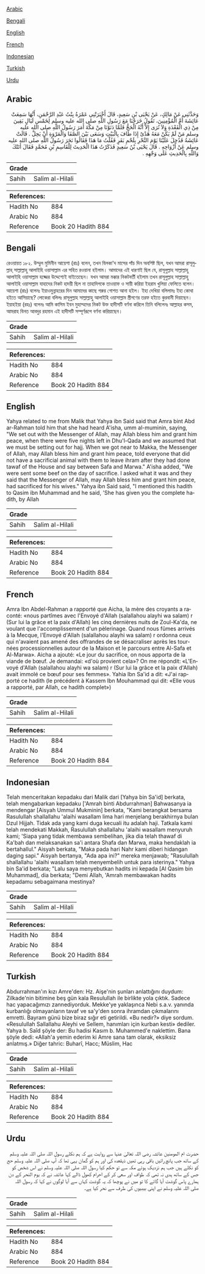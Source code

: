 [Arabic](#arabic)

[Bengali](#bengali)

[English](#english)

[French](#french)

[Indonesian](#indonesian)

[Turkish](#turkish)

[Urdu](#urdu)

## Arabic


<div dir="rtl" lang="ar" style={{fontSize:'larger',backgroundColor:'#f8f9fa',padding:20}}>
وَحَدَّثَنِي عَنْ مَالِكٍ، عَنْ يَحْيَى بْنِ سَعِيدٍ، قَالَ أَخْبَرَتْنِي عَمْرَةُ بِنْتُ عَبْدِ الرَّحْمَنِ، أَنَّهَا سَمِعَتْ عَائِشَةَ أُمَّ الْمُؤْمِنِينَ، تَقُولُ خَرَجْنَا مَعَ رَسُولِ اللَّهِ صلى الله عليه وسلم لِخَمْسِ لَيَالٍ بَقِينَ مِنْ ذِي الْقَعْدَةِ وَلاَ نُرَى إِلاَّ أَنَّهُ الْحَجُّ فَلَمَّا دَنَوْنَا مِنْ مَكَّةَ أَمَرَ رَسُولُ اللَّهِ صلى الله عليه وسلم مَنْ لَمْ يَكُنْ مَعَهُ هَدْىٌ إِذَا طَافَ بِالْبَيْتِ وَسَعَى بَيْنَ الصَّفَا وَالْمَرْوَةِ أَنْ يَحِلَّ ‏.‏ قَالَتْ عَائِشَةُ فَدُخِلَ عَلَيْنَا يَوْمَ النَّحْرِ بِلَحْمِ بَقَرٍ فَقُلْتُ مَا هَذَا فَقَالُوا نَحَرَ رَسُولُ اللَّهِ صلى الله عليه وسلم عَنْ أَزْوَاجِهِ ‏.‏ قَالَ يَحْيَى بْنُ سَعِيدٍ فَذَكَرْتُ هَذَا الْحَدِيثَ لِلْقَاسِمِ بْنِ مُحَمَّدٍ فَقَالَ أَتَتْكَ وَاللَّهِ بِالْحَدِيثِ عَلَى وَجْهِهِ ‏.‏
</div>
<div style={{backgroundColor:'#f8f9fa',padding:20, marginBottom: 10}}><table> <thead> <tr> <th>Grade</th> <th></th> </tr> </thead> <tbody> <tr><td>Sahih</td><td>Salim al-Hilali</td></tr></tbody></table><table> <thead> <tr> <th>References:</th> <th></th> </tr> </thead> <tbody><tr><td>Hadith No</td><td>884</td></tr><tr><td>Arabic No</td><td>884</td></tr><tr><td>Reference</td><td>Book 20 Hadith 884</td></tr></tbody></table></div>

## Bengali


<div dir="ltr" lang="bn" style={{fontSize:'larger',backgroundColor:'#f8f9fa',padding:20}}>
রেওয়ায়ত ১৮২. উম্মুল মুমিনীন আয়েশা (রাঃ) বলেন, তখন যিলকা'দ মাসের পাঁচ দিন অবশিষ্ট ছিল, যখন আমরা রাসূলুল্লাহ্ সাল্লাল্লাহু আলাইহি ওয়াসাল্লাম এর সহিত রওয়ানা হইলাম। আমাদের এই ধারণাই ছিল যে, রাসূলুল্লাহ সাল্লাল্লাহু আলাইহি ওয়াসাল্লাম হজ্জের উদ্দেশ্যেই যাইতেছেন। যখন আমরা মক্কার নিকটবর্তী হইলাম তখন রাসূলুল্লাহ সাল্লাল্লাহু আলাইহি ওয়াসাল্লাম যাহাদের নিকট হাদয়ী ছিল না তাহাদিগকে তাওয়াফ ও সায়ী করিয়া ইহরাম খুলিয়া ফেলিতে বলেন। আয়েশা (রাঃ) বলেনঃ ইয়াওমুন্নাহরের দিন আমাদের কাছে গরুর গোশত আনা হইল। ইহা দেখিয়া বলিলামঃ ইহা কোথা হইতে আসিয়াছে? লোকেরা বলিলঃ রাসূলুল্লাহ সাল্লাল্লাহু আলাইহি ওয়াসাল্লাম স্ত্রীগণের তরফ হইতে কুরবানী দিয়াছেন। ইয়াহইয়া (রহঃ) বলেনঃ আমি কাসিম ইবন মুহাম্মদের নিকট উক্ত হাদীসটি বর্ণনা করিলে তিনি বলিলেনঃ আল্লাহর কসম, আমরাহ বিনত আবদুর রহমান এই হাদীসটি সম্পূর্ণরূপে বর্ণনা করিয়াছেন।
</div>
<div style={{backgroundColor:'#f8f9fa',padding:20, marginBottom: 10}}><table> <thead> <tr> <th>Grade</th> <th></th> </tr> </thead> <tbody> <tr><td>Sahih</td><td>Salim al-Hilali</td></tr></tbody></table><table> <thead> <tr> <th>References:</th> <th></th> </tr> </thead> <tbody><tr><td>Hadith No</td><td>884</td></tr><tr><td>Arabic No</td><td>884</td></tr><tr><td>Reference</td><td>Book 20 Hadith 884</td></tr></tbody></table></div>

## English


<div dir="ltr" lang="en" style={{fontSize:'larger',backgroundColor:'#f8f9fa',padding:20}}>
Yahya related to me from Malik that Yahya ibn Said said that Amra bint Abd ar-Rahman told him that she had heard A'isha, umm al-muminin, saying, "We set out with the Messenger of Allah, may Allah bless him and grant him peace, when there were five nights left in Dhu'l-Qada and we assumed that we must be setting out for hajj. When we got near to Makka, the Messenger of Allah, may Allah bless him and grant him peace, told everyone that did not have a sacrificial animal with them to leave ihram after they had done tawaf of the House and say between Safa and Marwa." A'isha added, "We were sent some beef on the day of sacrifice. I asked what it was and they said that the Messenger of Allah, may Allah bless him and grant him peace, had sacrificed for his wives." Yahya ibn Said said, "I mentioned this hadith to Qasim ibn Muhammad and he said, 'She has given you the complete hadith, by Allah
</div>
<div style={{backgroundColor:'#f8f9fa',padding:20, marginBottom: 10}}><table> <thead> <tr> <th>Grade</th> <th></th> </tr> </thead> <tbody> <tr><td>Sahih</td><td>Salim al-Hilali</td></tr></tbody></table><table> <thead> <tr> <th>References:</th> <th></th> </tr> </thead> <tbody><tr><td>Hadith No</td><td>884</td></tr><tr><td>Arabic No</td><td>884</td></tr><tr><td>Reference</td><td>Book 20 Hadith 884</td></tr></tbody></table></div>

## French


<div dir="ltr" lang="fr" style={{fontSize:'larger',backgroundColor:'#f8f9fa',padding:20}}>
Amra Ibn Abdel-Rahman a rapporté que Aicha, la mère des croyants a raconté: «nous partîmes avec l'Envoyé d'Allah (salallahou alayhi wa salam) r (Sur lui la grâce et la paix d'Allah) les cinq dernières nuits de Zoul-Ka'da, ne voulant que l'accomplissement d'un pèlerinage. Quand nous fûmes arrivés à la Mecque, l'Envoyé d'Allah (salallahou alayhi wa salam) r ordonna ceux qui n'avaient pas amené des offrandes de se désacraliser après les tournées processionnelles autour de la Maison et le parcours entre Al-Safa et Al-Marwa». Aicha a ajouté: «Le jour du sacrifice, on nous apporta de la viande de bœuf. Je demandai: «d'où provient cela»? On me répondit: «L'Envoyé d'Allah (salallahou alayhi wa salam) r (Sur lui la grâce et la paix d'Allah) avait immolé ce bœuf pour ses femmes». Yahia Ibn Sa'id a dit: «J'ai rapporté ce hadith (le précédent à Kassem Ibn Mouhammad qui dit: «Elle vous a rapporté, par Allah, ce hadith complet»)
</div>
<div style={{backgroundColor:'#f8f9fa',padding:20, marginBottom: 10}}><table> <thead> <tr> <th>Grade</th> <th></th> </tr> </thead> <tbody> <tr><td>Sahih</td><td>Salim al-Hilali</td></tr></tbody></table><table> <thead> <tr> <th>References:</th> <th></th> </tr> </thead> <tbody><tr><td>Hadith No</td><td>884</td></tr><tr><td>Arabic No</td><td>884</td></tr><tr><td>Reference</td><td>Book 20 Hadith 884</td></tr></tbody></table></div>

## Indonesian


<div dir="ltr" lang="id" style={{fontSize:'larger',backgroundColor:'#f8f9fa',padding:20}}>
Telah menceritakan kepadaku dari Malik dari [Yahya bin Sa'id] berkata, telah mengabarkan kepadaku ['Amrah binti Abdurrahman] Bahwasanya ia mendengar [Aisyah Ummul Mukminin] berkata, "Kami berangkat bersama Rasulullah shallallahu 'alaihi wasallam lima hari menjelang berakhirnya bulan Dzul Hijjah. Tidak ada yang kami duga kecuali itu adalah haji. Tatkala kami telah mendekati Makkah, Rasulullah shallallahu 'alaihi wasallam menyuruh kami; 'Siapa yang tidak membawa sembelihan, jika dia telah thawaf di Ka'bah dan melaksanakan sa'i antara Shafa dan Marwa, maka hendaklah ia bertahallul." Aisyah berkata, "Maka pada hari Nahr kami diberi hidangan daging sapi." Aisyah bertanya, "Ada apa ini?" mereka menjawab; "Rasulullah shallallahu 'alaihi wasallam telah menyembelih untuk para isterinya." Yahya bin Sa'id berkata; "Lalu saya menyebutkan hadits ini kepada [Al Qasim bin Muhammad], dia berkata; "Demi Allah, 'Amrah membawakan hadits kepadamu sebagaimana mestinya?
</div>
<div style={{backgroundColor:'#f8f9fa',padding:20, marginBottom: 10}}><table> <thead> <tr> <th>Grade</th> <th></th> </tr> </thead> <tbody> <tr><td>Sahih</td><td>Salim al-Hilali</td></tr></tbody></table><table> <thead> <tr> <th>References:</th> <th></th> </tr> </thead> <tbody><tr><td>Hadith No</td><td>884</td></tr><tr><td>Arabic No</td><td>884</td></tr><tr><td>Reference</td><td>Book 20 Hadith 884</td></tr></tbody></table></div>

## Turkish


<div dir="ltr" lang="tr" style={{fontSize:'larger',backgroundColor:'#f8f9fa',padding:20}}>
Abdurrahman'ın kızı Amre'den: Hz. Aişe'nin şunları anlattığını duydum: Zilkade'nin bitimine beş gün kala Resulullah ile birlikte yola çıktık. Sadece hac yapacağımızı zannediyorduk. Mekke'ye yaklaşınca Nebi s.a.v. yanında kurbanlığı olmayanların tavaf ve sa'y'den sonra ihramdan çıkmalarını emretti. Bayram günü bize biraz sığır eti getirildi. «Bu nedir?» diye sordum. «Resulullah Sallallahu Aleyhi ve Sellem, hanımları için kurban kesti» dediler. Yahya b. Saîd şöyle der: Bu hadisi Kasım b. Muhammed'e naklettim. Bana şöyle dedi: «Allah'a yemin ederim ki Amre sana tam olarak, eksiksiz anlatmış.» Diğer tahric: Buharî, Hacc; Müslim, Hac
</div>
<div style={{backgroundColor:'#f8f9fa',padding:20, marginBottom: 10}}><table> <thead> <tr> <th>Grade</th> <th></th> </tr> </thead> <tbody> <tr><td>Sahih</td><td>Salim al-Hilali</td></tr></tbody></table><table> <thead> <tr> <th>References:</th> <th></th> </tr> </thead> <tbody><tr><td>Hadith No</td><td>884</td></tr><tr><td>Arabic No</td><td>884</td></tr><tr><td>Reference</td><td>Book 20 Hadith 884</td></tr></tbody></table></div>

## Urdu


<div dir="rtl" lang="ur" style={{fontSize:'larger',backgroundColor:'#f8f9fa',padding:20}}>
حضرت ام المومنین عائشہ رضی اللہ تعالیٰ عنہا سے روایت ہے کہ ہم نکلے رسول اللہ صلی اللہ علیہ وسلم کے ساتھ جب پانچ راتیں باقی رہی تھیں ذیقعدہ کی اور ہم کو گمان یہی تھا کہ آپ صلی اللہ علیہ وسلم حج کو نکلے ہیں جب ہم نزدیک ہوئے مکہ سے تو حکم کیا رسول اللہ صلی اللہ علیہ وسلم نے اس شخص کو جس کے ساتھ ہدی نہ تھی کہ طواف اور سعی کر کے احرام کھول ڈالے کہا عائشہ نے کہ یوم النحر کے دن ہمارے پاس گوشت آیا گائے کا تو میں نے پوچھا کہ یہ گوشت کہاں سے آیا لوگوں نے کہا کہ رسول اللہ صلی اللہ علیہ وسلم نے اپنی بیبیوں کی طرف سے نحر کیا ہے۔
</div>
<div style={{backgroundColor:'#f8f9fa',padding:20, marginBottom: 10}}><table> <thead> <tr> <th>Grade</th> <th></th> </tr> </thead> <tbody> <tr><td>Sahih</td><td>Salim al-Hilali</td></tr></tbody></table><table> <thead> <tr> <th>References:</th> <th></th> </tr> </thead> <tbody><tr><td>Hadith No</td><td>884</td></tr><tr><td>Arabic No</td><td>884</td></tr><tr><td>Reference</td><td>Book 20 Hadith 884</td></tr></tbody></table></div>